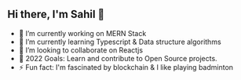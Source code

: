 ## Hi there, I'm Sahil 👋

- 🔭 I’m currently working on MERN Stack 
- 🌱 I’m currently learning Typescript & Data structure algorithms
- 👯 I’m looking to collaborate on Reactjs
- 🥅 2022 Goals: Learn and contribute to Open Source projects.
- ⚡ Fun fact: I'm fascinated by blockchain & I like playing badminton

<!-- ## My Toolbox -->



